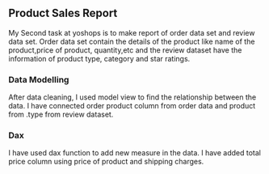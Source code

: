 ## Product Sales Report

My Second task at yoshops is to make report of order data set and review data set. Order data set contain the details of the product like name of the product,price of product, quantity,etc and the review dataset have the information of product type, category and star ratings. 

### Data Modelling
After data cleaning, I used model view to find the relationship between the data. I have connected order product column from order data and product from .type from review dataset.

### Dax
I have used dax function to add new measure in the data.
I have added total price column using price of product and shipping charges.
